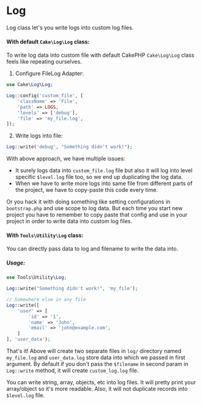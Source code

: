 # Log

Log class let's you write logs into custom log files.

#### With default `Cake\Log\Log` class:

To write log data into custom file with default CakePHP `Cake\Log\Log` class feels like repeating ourselves.

1. Configure FileLog Adapter:
```php
use Cake\Log\Log;

Log::config('custom_file', [
    'className' => 'File',
    'path' => LOGS,
    'levels' => ['debug'],
    'file' => 'my_file.log',
]);
```

2. Write logs into file:
```php
Log::write('debug', "Something didn't work!");
```

With above approach, we have multiple issues:
- It surely logs data into `custom_file.log` file but also it will log into level specific `$level.log` file too, so we end up duplicating the log data.
- When we have to write more logs into same file from different parts of the project, we have to copy-paste this code every time.

Or you hack it with doing something like setting configurations in `bootstrap.php` and use scope to log data. But each time you start new project you have to remember to copy paste that config and use in your project in order to write data into custom log files.

#### With `Tools\Utility\Log` class:

You can directly pass data to log and filename to write the data into.

##### Usage:

```php
use Tools\Utility\Log;

Log::write("Something didn't work!", 'my_file');

// Somewhere else in any file
Log::write([
    'user' => [
        'id' => '1',
        'name' => 'John',
        'email' => 'john@example.com',
    ]
], 'user_data');
```

That's it! Above will create two separate files in `log/` directory named `my_file.log` and `user_data.log` store data into which we passed in first argument. By default if you don't pass the `$filename` in second param in `Log::write` method, it will create `custom_log.log` file.

You can write string, array, objects, etc into log files. It will pretty print your array/object so it's more readable. Also, it will not duplicate records into `$level.log` file.
